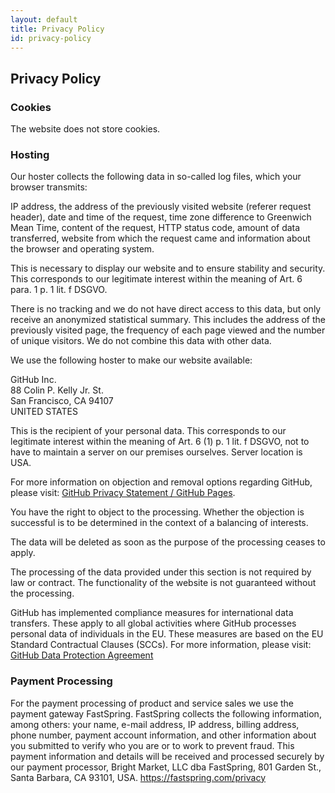 ```yaml
---
layout: default
title: Privacy Policy
id: privacy-policy
---
```

## Privacy Policy

### Cookies

The website does not store cookies.

### Hosting

Our hoster collects the following data in so-called log files, which your browser transmits:

IP address, the address of the previously visited website (referer request header), date and time of the request, time zone difference to Greenwich Mean Time, content of the request, HTTP status code, amount of data transferred, website from which the request came and information about the browser and operating system.

This is necessary to display our website and to ensure stability and security. This corresponds to our legitimate interest within the meaning of Art. 6 para. 1 p. 1 lit. f DSGVO.

There is no tracking and we do not have direct access to this data, but only receive an anonymized statistical summary. This includes the address of the previously visited page, the frequency of each page viewed and the number of unique visitors. We do not combine this data with other data.

We use the following hoster to make our website available:

GitHub Inc.\
88 Colin P. Kelly Jr. St.\
San Francisco, CA 94107\
UNITED STATES

This is the recipient of your personal data. This corresponds to our legitimate interest within the meaning of Art. 6 (1) p. 1 lit. f DSGVO, not to have to maintain a server on our premises ourselves. Server location is USA.

For more information on objection and removal options regarding GitHub, please visit: [GitHub Privacy Statement / GitHub Pages](https://docs.github.com/en/site-policy/privacy-policies/github-privacy-statement#github-pages).

You have the right to object to the processing. Whether the objection is successful is to be determined in the context of a balancing of interests.

The data will be deleted as soon as the purpose of the processing ceases to apply.

The processing of the data provided under this section is not required by law or contract. The functionality of the website is not guaranteed without the processing.

GitHub has implemented compliance measures for international data transfers. These apply to all global activities where GitHub processes personal data of individuals in the EU. These measures are based on the EU Standard Contractual Clauses (SCCs). For more information, please visit: [GitHub Data Protection Agreement](https://docs.github.com/en/site-policy/privacy-policies/github-data-protection-agreement)

### Payment Processing

For the payment processing of product and service sales we use the payment gateway FastSpring. FastSpring collects the following information, among others: your name, e-mail address, IP address, billing address, phone number, payment account information, and other information about you submitted to verify who you are or to work to prevent fraud. This payment information and details will be received and processed securely by our payment processor, Bright Market, LLC dba FastSpring, 801 Garden St., Santa Barbara, CA 93101, USA. https://fastspring.com/privacy
